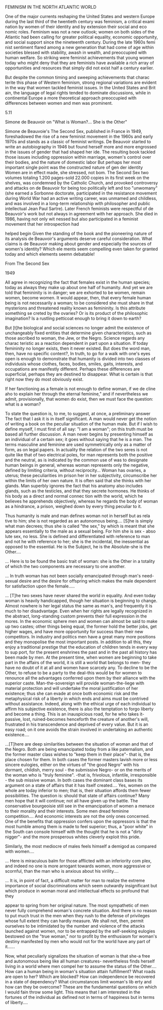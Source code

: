 FEMINISM IN THE NORTH ATLANTIC WORLD

One of the major currents reshaping the United States and western Europe during the last third of the twentieth century was feminism, a critical exami nation by women of their identity and by extension their social and eco nomic roles. Feminism was not a new outlook; women on both sides of the Atlantic had been calling for greater political equality, economic opportunity, and social support since the nineteenth century. During the late 1960s femi nist sentiment flared among a new generation that had come of age within societies blessed with stability, awash in wealth, and preoccupied with human welfare. So striking were feminist achievements that young women today who might deny that they are feminists have available a rich array of opportunities and resources that simply did not exist half a century earlier.

But despite the common timing and sweeping achievements that charac terite this phase of Western feminism, strong regional variations are evident in the way that women tackled feminist issues. In the United States and Brit ain, the language of legal rights tended to dominate discussions, while in continental Europe a more theoretical approach preoccupied with differences between women and men was prominent.

5.11

Simone de Beauvoir on "What is Woman?... She is the Other"

Simone de Beauvoie's The Second Sex, published in France in 1949, foreshadowed the rise of a new feminist movement in the 1960s and early 1970s and stands as a classic of feminist writings. De Beauvoir started to write an autobiography in 1946 but found herself more and more engrossed in the issues of gender that had shaped her ide. The resulting book tackled those issues including oppression within marriage, women's control over their bodies, and the nature of domestic labor But perhaps her most important single point was the constructed nature of gen der identity Women are in effect made, she stressed, not bom. The Second Sex two volumes totaling 1.200 pages-sold 22.000 copies in its first week on the shelves, was condemned by the Catholic Church, and provoked controversy and attacks on de Beauvoir for being too politically left and too "unwomany" (she earned a Sorbonne doctorate, participated in the resistance movement during World War had an active writing career, was unmamed and childless, and was involved in a long-term relationship with philosopher and public intellectual Jean Paul Sartre). Later French feminists were respectful of de Beauvoir's work but not always in agreement with her approach. She died in 1986, having not only wit nessed but also participated in a feminist movement that her introspection had

helped begin Given the standing of the book and the pioneering nature of its analysis de Beauvoir's arguments deserve careful consideration. What claims is de Beauvoir making about gender and especially the sources of women's identity? Which ele ments seem compelling even taken for granted today and which elements seemn debatable!

From The Second Sex

1949

All agree in recognizing the fact that females exist in the human species; today as always they make up about one half of humanity. And yet we are told that femininity is in danger; we are exhorted to be women, remain women, become women. It would appear, then, that every female human being is not necessarily a woman; to be considered she must share in that mysterions and threatened reality known as femininity. Is this attribute something se creted by the ovaries? Or is its product of the philosophic imagination? Is a rustling petticoat enough to bring it down to earth?

But [t]he biological and social sciences no longer admit the existence of unchangeably fixed entities that determine given characteristics, such as those ascribed to woman, the Jew, or the Negro. Science regards any charac teristic as a reaction dependent in part upon a situation. If today femininity no longer exists, then it never existed. But does the word man, then, have no specific content?, In truth, to go for a walk with one's eyes open is enough to demonstrate that humanity is divided into two classes of individusis whose clothes, faces, bodies, smiles, gaits, interests, and occupations are manifestly different. Perhaps these differences are superficial, perhaps they are destined to disappear. What is certain is that right now they do most obviously exist.

If her fanctioning as a female is not enough to define woman, if we de cline aho to explain her through the eternal feminine," and if nevertheless we admit, provisionally, that women do exist, then we must face the question: what is a woman?

To state the question is, to me, to suggest, at once, a preliminary answer The fact that I ask it is in itself significant. A man would never get the notion of writing a book on the peculiar situation of the human male. But if I wish to define myself, I must first of all say: "I am a woman"; on this truth must be based all further discussion. A man never begins by presenting himself as an individual of a certain sex; it goes without saying that he is a man. The terms masculine and feminine are used symmetrically only as a matter of form, as on legal papers. In actuality the relation of the two seres is not quite like that of two electrical poles, for man represents both the positive and the neutral, as is indicated by the common use of was to designate human beings in general, whereas woman represents only the negative, defined by limiting criteria, without reciprocity... Woman has ovaries, a uterus; these peculiarities im prison her in her subjectivity, circumscribe her within the limits of her own nature. It is often said that she thinks with her glands. Man superbly ignores the fact that his anatomy also includes glands, such as the testicles, and that they secrete hormones. He thinks of his body as a direct and normal connec tion with the world, which he believes he apprehends objectively, whereas he regards the body of woman as a hindrance, a prison, weighed down by every thing peculiar to it.

Thus humanity is male and man defines woman not in herself but as rela tive to him; she is not regarded as an autonomous being.... [S]he is simply what man decrees; thus she is called "the sex," by which is meant that she appears essentially to the male as a sexual being. For him she is sex - abso lute sex, no less. She is defined and differentiated with reference to man and not he with reference to her; she is the incidental, the inessential as opposed to the essential. He is the Subject, he is the Absolute-she is the Other....

... Here is to be found the basic trait of woman: she is the Other in a totality of which the two components are necessary to one another.

... In truth woman has not been socially emancipated through man's need-sexual desire and the desire for offspring which makes the male dependent for satisfaction upon the female.....

... [T]he two sexes have never shared the world in equality. And even today woman is heavily handicapped, though her situation is beginning to change. Almost nowhere is her legal status the same as man's, and frequently it is much to her disadvantage. Even when her rights are legally recognized in the abstract, long-standing custom prevents their full expression in the mores. In the economic sphere men and women can almost be said to make up two castes; other things being equal, the former hold the better jobs, get higher wages, and have more opportunity for success than their new competitors. In industry and politics men have a great many more positions and they monopolise the most important posts. In addition to all this, they enjoy a traditional prestige that the education of children tends in every way to sup port, for the present enshrines the past and in the past all history has been made by men. At the present time, when women are beginning to take part in the affairs of the world, it is still a world that belongs to men- they have no doubt of it at all and women have scarcely any. To decline to be the Other, to refuse to be a party to the deal-this would be for women to renounce all the advantages conferred upon them by their alliance with the superior caste. Man-the-sovereign will provide woman-the-liege with material protection and will undertake the moral justification of her existence; thus she can evade at once both economic risk and the metaphysical risk of a liberty in which ends and aims must be contrived without assistance. Indeed, along with the ethical urge of each individual to affirm his subjective existence, there is also the temptation to forgo liberty and become a thing. This is an inauspicious road, for he who takes it-passive, lost, ruined-becomes henceforth the creature of another's will, frustrated in his transcendence and deprived of every value. But it is an easy road; on it one avoids the strain involved in undertaking an authentic existence....

...[T]here are deep similarities between the situation of woman and that of the Negro. Both are being emancipated today from a like paternalism, and  the former master class wishes to "keep them in their place"- that is, the place chosen for them. In both cases the former masters lavish more or less sincere eulogies, either on the virtues of "the good Negro" with his dormant, childish, merry soul - the submissive Negro- or on the merits of the woman who is "truly feminine". -that is, frivolous, infantile, irresponsible - the sub missive woman. In both cases the dominant class bases its argument on a state of affairs that it has itself created.... Yes, women on the whole are today inferior to men; that is, their situation affords them fewer possibilities. The question is: should that state of affairs continue? Many men hope that it will continue; not all have given up the battle. The conservative bourgeoisie still see in the emancipation of women a menace to their morality and their interests. Some men dread feminine competition.... And economic interests are not the only ones concerned. One of the benefits that oppression confers upon the oppressors is that the most humble among them is made to feel superior; thus, a "poor white" in the South can console himself with the thought that he is not a "dirty nigger"- and the more prosperous whites cleverly exploit this pride.

Similarly, the most mediocre of males feels himself a demigod as compared with women....

... Here is miraculous balm for those afflicted with an inferiority com plex, and indeed no one is more arrogant towards women, more aggressive or scornful, than the man who is anxious about his virility....

... It is, in point of fact, a difficult matter for man to realize the extreme importance of social discriminations which seem outwardly insignificant but which produce in woman moral and intellectual effects so profound that they

appear to spring from her original nature. The most sympathetic of men never fully comprehend woman's concrete situation. And there is no reason to put much trust in the men when they rush to the defense of privileges whose full extent they can hardly measure. We shall not, then, permit ourselves to be intimidated by the number and violence of the attacks launched against women, nor to be entrapped by the self-seeking eulogies bestowed on the "true woman," nor to profit by the enthusiasm for woman's destiny manifested by men who would not for the world have any part of it......

Now, what peculiarly signalizes the situation of woman is that she-a free and autonomous being like all human creatures- nevertheless finds herself living in a world where men compel her to assume the status of the Other.... How can a human being in woman's situation attain fulfillment? What roads are open to her? Which are blocked? How can independence be recovered in a state of dependency? What circumstances limit woman's lib erty and how can they be overcome? These are the fundamental questions on which I would fain throw some light. This means that I am interested in the fortunes of the individual as defined not in terms of happiness but in terms of liberty....

